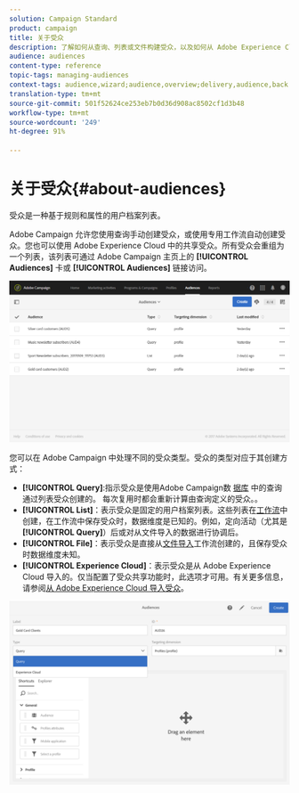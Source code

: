 ```yaml
---
solution: Campaign Standard
product: campaign
title: 关于受众
description: 了解如何从查询、列表或文件构建受众，以及如何从 Adobe Experience Cloud 导入受众。
audience: audiences
content-type: reference
topic-tags: managing-audiences
context-tags: audience,wizard;audience,overview;delivery,audience,back
translation-type: tm+mt
source-git-commit: 501f52624ce253eb7b0d36d908ac8502cf1d3b48
workflow-type: tm+mt
source-wordcount: '249'
ht-degree: 91%

---
```



# 关于受众{#about-audiences}

受众是一种基于规则和属性的用户档案列表。

Adobe Campaign 允许您使用查询手动创建受众，或使用专用工作流自动创建受众。您也可以使用 Adobe Experience Cloud 中的共享受众。所有受众会重组为一个列表，该列表可通过 Adobe Campaign 主页上的 **[!UICONTROL Audiences]** 卡或 **[!UICONTROL Audiences]** 链接访问。

![](assets/audience_1.png)

您可以在 Adobe Campaign 中处理不同的受众类型。受众的类型对应于其创建方式：

* **[!UICONTROL Query]**:指示受众是使用Adobe Campaign数 [据库](../../automating/using/editing-queries.md#about-query-editor) 中的查询通过列表受众创建的。 每次复用时都会重新计算由查询定义的受众。。
* **[!UICONTROL List]**：表示受众是固定的用户档案列表。这些列表在[工作流](../../automating/using/get-started-workflows.md)中创建，在工作流中保存受众时，数据维度是已知的。例如，定向活动（尤其是 **[!UICONTROL Query]**）后或对从文件导入的数据进行协调后。
* **[!UICONTROL File]**：表示受众是直接从[文件导入](../../automating/using/load-file.md)工作流创建的，且保存受众时数据维度未知。
* **[!UICONTROL Experience Cloud]**：表示受众是从 Adobe Experience Cloud 导入的。仅当配置了受众共享功能时，此选项才可用。有关更多信息，请参阅[从 Adobe Experience Cloud 导入受众](../../integrating/using/sharing-audiences-with-audience-manager-or-people-core-service.md#importing-an-audience)。

![](assets/audience_type_selection.png)
